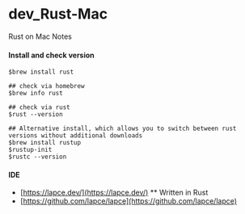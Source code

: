 # dev_Rust-Mac
Rust on Mac Notes

#### Install and check version
```
$brew install rust

## check via homebrew
$brew info rust

## check via rust
$rust --version

## Alternative install, which allows you to switch between rust versions without additional downloads
$brew install rustup
$rustup-init
$rustc --version

```

#### IDE
- [https://lapce.dev/](https://lapce.dev/) ** Written in Rust
- [https://github.com/lapce/lapce](https://github.com/lapce/lapce)
